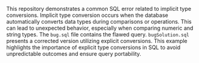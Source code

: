 This repository demonstrates a common SQL error related to implicit type conversions. Implicit type conversion occurs when the database automatically converts data types during comparisons or operations.  This can lead to unexpected behavior, especially when comparing numeric and string types. The `bug.sql` file contains the flawed query. `bugSolution.sql` presents a corrected version utilizing explicit conversions. This example highlights the importance of explicit type conversions in SQL to avoid unpredictable outcomes and ensure query portability.